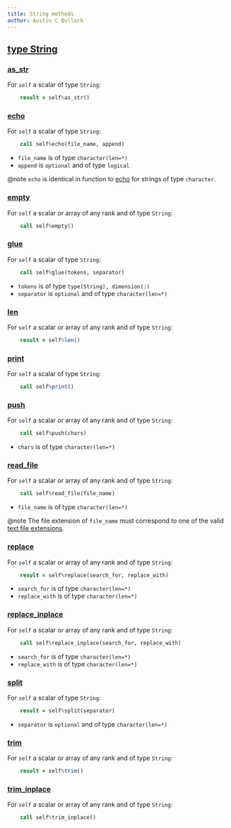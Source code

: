 ```yaml
---
title: String methods
author: Austin C Bullock
---
```


## [type String](../../type/string.html)

### [as_str](../../type/string.html#boundprocedure-as_str)

For `self` a scalar of type `String`:

```fortran
    result = self%as_str()
```

### [echo](../../type/string.html#boundprocedure-echo)

For `self` a scalar of type `String`:

```fortran
    call self%echo(file_name, append)
```

* `file_name` is of type `character(len=*)`
* `append` is `optional` and of type `logical`

@note `echo` is identical in function to [echo](echo.html) for strings of type `character`.

### [empty](../../type/string.html#boundprocedure-empty)

For `self` a scalar or array of any rank and of type `String`:

```fortran
    call self%empty()
```

### [glue](../../type/string.html#boundprocedure-glue)

For `self` a scalar of type `String`:

```fortran
    call self%glue(tokens, separator)
```

* `tokens` is of type `type(String), dimension(:)`
* `separator` is `optional` and of type `character(len=*)`

### [len](../../type/string.html#boundprocedure-len)

For `self` a scalar or array of any rank and of type `String`:

```fortran
    result = self%len()
```

### [print](../../type/string.html#boundprocedure-print)

For `self` a scalar of type `String`:

```fortran
    call self%print()
```

### [push](../../type/string.html#boundprocedure-push)

For `self` a scalar or array of any rank and of type `String`:

```fortran
    call self%push(chars)
```

* `chars` is of type `character(len=*)`

### [read_file](../../type/string.html#boundprocedure-read_file)

For `self` a scalar or array of any rank and of type `String`:

```fortran
    call self%read_file(file_name)
```

* `file_name` is of type `character(len=*)`

@note The file extension of `file_name` must correspond to one of the valid [text file extensions](../UserInfo/file-ext.html).

### [replace](../../type/string.html#boundprocedure-replace)

For `self` a scalar or array of any rank and of type `String`:

```fortran
    result = self%replace(search_for, replace_with)
```

* `search_for` is of type `character(len=*)`
* `replace_with` is of type `character(len=*)`

### [replace_inplace](../../type/string.html#boundprocedure-replace_inplace)

For `self` a scalar or array of any rank and of type `String`:

```fortran
    call self%replace_inplace(search_for, replace_with)
```

* `search_for` is of type `character(len=*)`
* `replace_with` is of type `character(len=*)`

### [split](../../type/string.html#boundprocedure-split)

For `self` a scalar of type `String`:

```fortran
    result = self%split(separator)
```

* `separator` is `optional` and of type `character(len=*)`

### [trim](../../type/string.html#boundprocedure-trim)

For `self` a scalar or array of any rank and of type `String`:

```fortran
    result = self%trim()
```

### [trim_inplace](../../type/string.html#boundprocedure-trim_inplace)

For `self` a scalar or array of any rank and of type `String`:

```fortran
    call self%trim_inplace()
```
